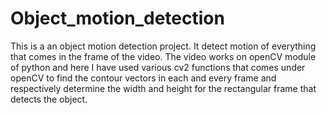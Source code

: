 # Object_motion_detection
This is a an object motion detection project. It detect motion of everything that comes in the frame of the video. The video works on openCV module of python and here I have used various cv2 functions that comes under openCV to find the contour vectors in each and every frame and respectively determine the width and height for the rectangular frame that detects the object.
